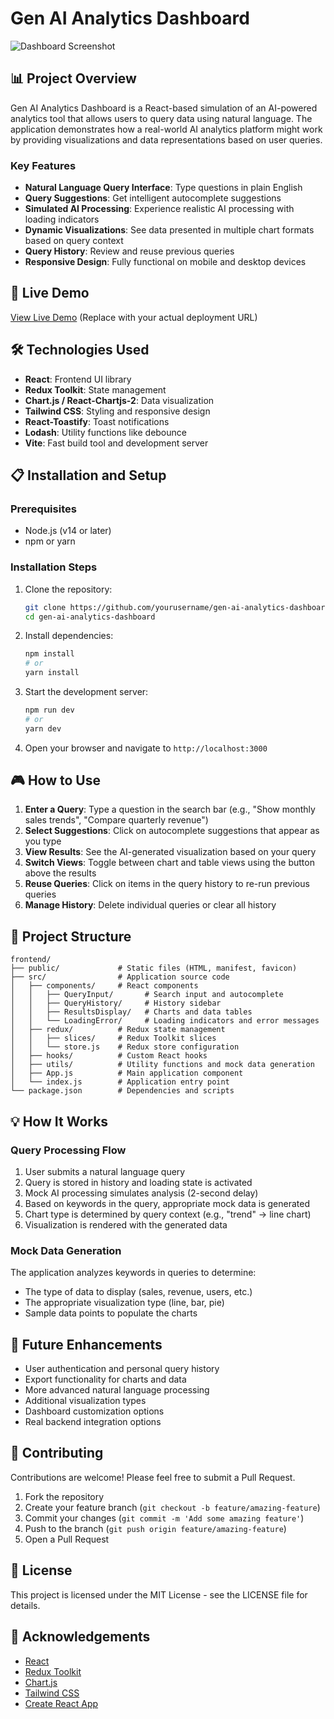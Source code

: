 # Gen AI Analytics Dashboard

![Dashboard Screenshot](https://via.placeholder.com/800x400?text=Gen+AI+Analytics+Dashboard)

## 📊 Project Overview

Gen AI Analytics Dashboard is a React-based simulation of an AI-powered analytics tool that allows users to query data using natural language. The application demonstrates how a real-world AI analytics platform might work by providing visualizations and data representations based on user queries.

### Key Features

- **Natural Language Query Interface**: Type questions in plain English
- **Query Suggestions**: Get intelligent autocomplete suggestions
- **Simulated AI Processing**: Experience realistic AI processing with loading indicators
- **Dynamic Visualizations**: See data presented in multiple chart formats based on query context
- **Query History**: Review and reuse previous queries
- **Responsive Design**: Fully functional on mobile and desktop devices

## 🚀 Live Demo

[View Live Demo](https://gen-ai-dashboard.vercel.app) (Replace with your actual deployment URL)

## 🛠️ Technologies Used

- **React**: Frontend UI library
- **Redux Toolkit**: State management
- **Chart.js / React-Chartjs-2**: Data visualization
- **Tailwind CSS**: Styling and responsive design
- **React-Toastify**: Toast notifications
- **Lodash**: Utility functions like debounce
- **Vite**: Fast build tool and development server

## 📋 Installation and Setup

### Prerequisites

- Node.js (v14 or later)
- npm or yarn

### Installation Steps

1. Clone the repository:

   ```bash
   git clone https://github.com/yourusername/gen-ai-analytics-dashboard.git
   cd gen-ai-analytics-dashboard
   ```

2. Install dependencies:

   ```bash
   npm install
   # or
   yarn install
   ```

3. Start the development server:

   ```bash
   npm run dev
   # or
   yarn dev
   ```

4. Open your browser and navigate to `http://localhost:3000`

## 🎮 How to Use

1. **Enter a Query**: Type a question in the search bar (e.g., "Show monthly sales trends", "Compare quarterly revenue")
2. **Select Suggestions**: Click on autocomplete suggestions that appear as you type
3. **View Results**: See the AI-generated visualization based on your query
4. **Switch Views**: Toggle between chart and table views using the button above the results
5. **Reuse Queries**: Click on items in the query history to re-run previous queries
6. **Manage History**: Delete individual queries or clear all history

## 📁 Project Structure

```
frontend/
├── public/             # Static files (HTML, manifest, favicon)
├── src/                # Application source code
│   ├── components/     # React components
│   │   ├── QueryInput/       # Search input and autocomplete
│   │   ├── QueryHistory/     # History sidebar
│   │   ├── ResultsDisplay/   # Charts and data tables
│   │   └── LoadingError/     # Loading indicators and error messages
│   ├── redux/          # Redux state management
│   │   ├── slices/     # Redux Toolkit slices
│   │   └── store.js    # Redux store configuration
│   ├── hooks/          # Custom React hooks
│   ├── utils/          # Utility functions and mock data generation
│   ├── App.js          # Main application component
│   └── index.js        # Application entry point
└── package.json        # Dependencies and scripts
```

## 💡 How It Works

### Query Processing Flow

1. User submits a natural language query
2. Query is stored in history and loading state is activated
3. Mock AI processing simulates analysis (2-second delay)
4. Based on keywords in the query, appropriate mock data is generated
5. Chart type is determined by query context (e.g., "trend" → line chart)
6. Visualization is rendered with the generated data

### Mock Data Generation

The application analyzes keywords in queries to determine:

- The type of data to display (sales, revenue, users, etc.)
- The appropriate visualization type (line, bar, pie)
- Sample data points to populate the charts

## 🔮 Future Enhancements

- User authentication and personal query history
- Export functionality for charts and data
- More advanced natural language processing
- Additional visualization types
- Dashboard customization options
- Real backend integration options

## 🤝 Contributing

Contributions are welcome! Please feel free to submit a Pull Request.

1. Fork the repository
2. Create your feature branch (`git checkout -b feature/amazing-feature`)
3. Commit your changes (`git commit -m 'Add some amazing feature'`)
4. Push to the branch (`git push origin feature/amazing-feature`)
5. Open a Pull Request

## 📄 License

This project is licensed under the MIT License - see the LICENSE file for details.

## 🙏 Acknowledgements

- [React](https://reactjs.org/)
- [Redux Toolkit](https://redux-toolkit.js.org/)
- [Chart.js](https://www.chartjs.org/)
- [Tailwind CSS](https://tailwindcss.com/)
- [Create React App](https://create-react-app.dev/)
